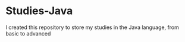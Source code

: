 # Studies-Java
I created this repository to store my studies in the Java language, from basic to advanced
